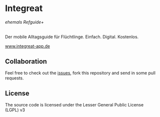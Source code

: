 # Integreat
###### ehemals Refguide+ 

Der mobile Alltagsguide für Flüchtlinge. 
Einfach. Digital. Kostenlos.

www.integreat-app.de


## Collaboration
Feel free to check out the [issues](https://github.com/Integreat/app/issues), fork this repository and send in some pull requests.

## License
The source code is licensed under the Lesser General Public License (LGPL) v3

